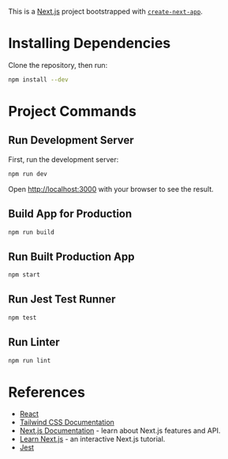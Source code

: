 This is a [Next.js](https://nextjs.org/) project bootstrapped with [`create-next-app`](https://github.com/vercel/next.js/tree/canary/packages/create-next-app).

# Installing Dependencies

Clone the repository, then run:

```bash
npm install --dev
```

# Project Commands

## Run Development Server

First, run the development server:

```bash
npm run dev
```

Open [http://localhost:3000](http://localhost:3000) with your browser to see the result.

## Build App for Production

```bash
npm run build
```

## Run Built Production App

```bash
npm start
```

## Run Jest Test Runner

```bash
npm test
```

## Run Linter

```bash
npm run lint
```

# References

- [React](https://reactjs.org/docs/getting-started.html)
- [Tailwind CSS Documentation](https://tailwindcss.com/docs/installation)
- [Next.js Documentation](https://nextjs.org/docs) - learn about Next.js features and API.
- [Learn Next.js](https://nextjs.org/learn) - an interactive Next.js tutorial.
- [Jest](https://jestjs.io/docs/getting-started)
